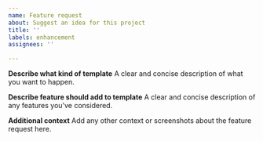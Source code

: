 ```yaml
---
name: Feature request
about: Suggest an idea for this project
title: ''
labels: enhancement
assignees: ''

---
```


**Describe what kind of template**
A clear and concise description of what you want to happen.

**Describe feature should add to template**
A clear and concise description of any features you've considered.

**Additional context**
Add any other context or screenshots about the feature request here.
